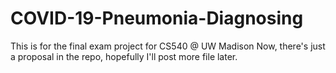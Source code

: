# COVID-19-Pneumonia-Diagnosing
This is for the final exam project for CS540 @ UW Madison
Now, there's just a proposal in the repo, hopefully I'll post more file later.
